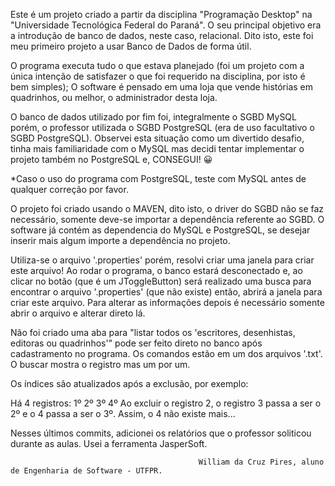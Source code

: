 Este é um projeto criado a partir da disciplina "Programação Desktop" na "Universidade Tecnológica Federal do Paraná".
O seu principal objetivo era a introdução de banco de dados, neste caso, relacional. Dito isto, este foi meu primeiro projeto a usar Banco de Dados de forma útil.

O programa executa tudo o que estava planejado (foi um projeto com a única intenção de satisfazer o que foi requerido na disciplina, por isto é bem simples); 
O software é pensado em uma loja que vende histórias em quadrinhos, ou melhor, o administrador desta loja.

O banco de dados utilizado por fim foi, integralmente o SGBD MySQL porém, o professor utilizada o SGBD PostgreSQL (era de uso facultativo o SGBD PostgreSQL).
Observei esta situação como um divertido desafio, tinha mais familiaridade com o MySQL mas decidi tentar implementar o projeto também no PostgreSQL e, CONSEGUI! 😀

*Caso o uso do programa com PostgreSQL, teste com MySQL antes de qualquer correção por favor.

O projeto foi criado usando o MAVEN, dito isto, o driver do SGBD não se faz necessário, somente deve-se importar a dependência referente ao SGBD.
O software já contém as dependencia do MySQL e PostgreSQL, se desejar inserir mais algum importe a dependência no projeto.

Utiliza-se o arquivo '.properties' porém, resolvi criar uma janela para criar este arquivo! Ao rodar o programa, o banco estará desconectado e, 
ao clicar no botão (que é um JToggleButton) será realizado uma busca para encontrar o arquivo '.properties' (que não existe) então,
abrirá a janela para criar este arquivo. Para alterar as informações depois é necessário somente abrir o arquivo e alterar direto lá.

Não foi criado uma aba para "listar todos os 'escritores, desenhistas, editoras ou quadrinhos'" pode ser feito direto no banco após cadastramento no programa.
Os comandos estão em um dos arquivos '.txt'. O buscar mostra o registro mas um por um.

Os índices são atualizados após a exclusão, por exemplo:

Há 4 registros: 
1º
2º
3º
4º
Ao excluir o registro 2, o registro 3 passa a ser o 2º e o 4 passa a ser o 3º. Assim, o 4 não existe mais...

Nesses últimos commits, adicionei os relatórios que o professor soliticou durante as aulas. Usei a ferramenta JasperSoft.

                                              William da Cruz Pires, aluno de Engenharia de Software - UTFPR.
